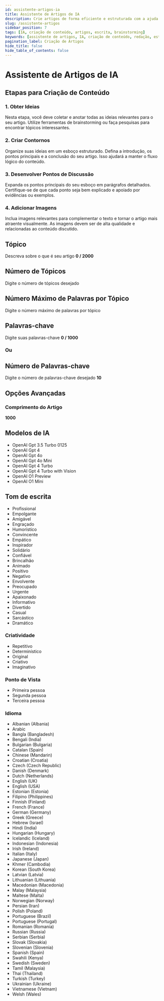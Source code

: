 ```yaml
---
id: assistente-artigos-ia
title: Assistente de Artigos de IA
description: Crie artigos de forma eficiente e estruturada com a ajuda de IA. Siga etapas guiadas para gerar conteúdo de alta qualidade.
slug: /assistente-artigos
sidebar_position: 7
tags: [IA, criação de conteúdo, artigos, escrita, brainstorming]
keywords: [assistente de artigos, IA, criação de conteúdo, redação, estrutura de artigos]
pagination_label: Criação de Artigos
hide_title: false
hide_table_of_contents: false
---
```


# Assistente de Artigos de IA

## Etapas para Criação de Conteúdo

### 1. Obter Ideias
Nesta etapa, você deve coletar e anotar todas as ideias relevantes para o seu artigo. Utilize ferramentas de brainstorming ou faça pesquisas para encontrar tópicos interessantes.

### 2. Criar Contornos
Organize suas ideias em um esboço estruturado. Defina a introdução, os pontos principais e a conclusão do seu artigo. Isso ajudará a manter o fluxo lógico do conteúdo.

### 3. Desenvolver Pontos de Discussão
Expanda os pontos principais do seu esboço em parágrafos detalhados. Certifique-se de que cada ponto seja bem explicado e apoiado por evidências ou exemplos.

### 4. Adicionar Imagens
Inclua imagens relevantes para complementar o texto e tornar o artigo mais atraente visualmente. As imagens devem ser de alta qualidade e relacionadas ao conteúdo discutido.


## Tópico
Descreva sobre o que é seu artigo
**0 / 2000**

## Número de Tópicos
Digite o número de tópicos desejado

## Número Máximo de Palavras por Tópico
Digite o número máximo de palavras por tópico

## Palavras-chave
Digite suas palavras-chave
**0 / 1000**

### Ou

## Número de Palavras-chave
Digite o número de palavras-chave desejado
**10**

## Opções Avançadas

### Comprimento do Artigo
**1000**

## Modelos de IA
- OpenAI Gpt 3.5 Turbo 0125
- OpenAI Gpt 4
- OpenAI Gpt 4o
- OpenAI Gpt 4o Mini
- OpenAI Gpt 4 Turbo
- OpenAI Gpt 4 Turbo with Vision
- OpenAI O1 Preview
- OpenAI O1 Mini

## Tom de escrita
- Profissional
- Empolgante
- Amigável
- Engraçado
- Humorístico
- Convincente
- Empático
- Inspirador
- Solidário
- Confiável
- Brincalhão
- Animado
- Positivo
- Negativo
- Envolvente
- Preocupado
- Urgente
- Apaixonado
- Informativo
- Divertido
- Casual
- Sarcástico
- Dramático

### Criatividade
- Repetitivo
- Determinístico
- Original
- Criativo
- Imaginativo

### Ponto de Vista
- Primeira pessoa
- Segunda pessoa
- Terceira pessoa

### Idioma
- Albanian (Albania)
- Arabic
- Bangla (Bangladesh)
- Bengali (India)
- Bulgarian (Bulgaria)
- Catalan (Spain)
- Chinese (Mandarin)
- Croatian (Croatia)
- Czech (Czech Republic)
- Danish (Denmark)
- Dutch (Netherlands)
- English (UK)
- English (USA)
- Estonian (Estonia)
- Filipino (Philippines)
- Finnish (Finland)
- French (France)
- German (Germany)
- Greek (Greece)
- Hebrew (Israel)
- Hindi (India)
- Hungarian (Hungary)
- Icelandic (Iceland)
- Indonesian (Indonesia)
- Irish (Ireland)
- Italian (Italy)
- Japanese (Japan)
- Khmer (Cambodia)
- Korean (South Korea)
- Latvian (Latvia)
- Lithuanian (Lithuania)
- Macedonian (Macedonia)
- Malay (Malaysia)
- Maltese (Malta)
- Norwegian (Norway)
- Persian (Iran)
- Polish (Poland)
- Portuguese (Brazil)
- Portuguese (Portugal)
- Romanian (Romania)
- Russian (Russia)
- Serbian (Serbia)
- Slovak (Slovakia)
- Slovenian (Slovenia)
- Spanish (Spain)
- Swahili (Kenya)
- Swedish (Sweden)
- Tamil (Malaysia)
- Thai (Thailand)
- Turkish (Turkey)
- Ukrainian (Ukraine)
- Vietnamese (Vietnam)
- Welsh (Wales)